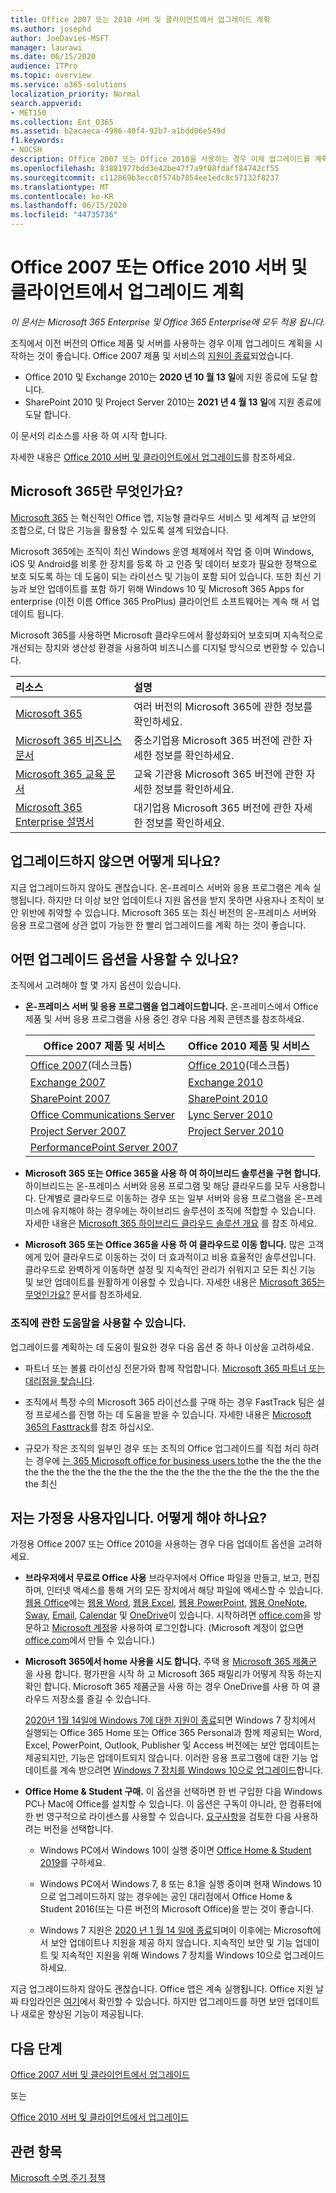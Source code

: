 ```yaml
---
title: Office 2007 또는 2010 서버 및 클라이언트에서 업그레이드 계획
ms.author: josephd
author: JoeDavies-MSFT
manager: laurawi
ms.date: 06/15/2020
audience: ITPro
ms.topic: overview
ms.service: o365-solutions
localization_priority: Normal
search.appverid:
- MET150
ms.collection: Ent_O365
ms.assetid: b2acaeca-4986-40f4-92b7-a1bdd06e549d
f1.keywords:
- NOCSH
description: Office 2007 또는 Office 2010을 사용하는 경우 이제 업그레이드를 계획해야 합니다. 오래되고, 지원되지 않는 앱과 서버로 인해 불편해하지 마세요. 계획을 시작하려면 다음 리소스를 사용하세요.
ms.openlocfilehash: 83881977bdd3e42be47f7a9f08fdaff84742cf55
ms.sourcegitcommit: c112869b3ecc0f574b7054ee1edc8c57132f8237
ms.translationtype: MT
ms.contentlocale: ko-KR
ms.lasthandoff: 06/15/2020
ms.locfileid: "44735736"
---
```

# <a name="plan-your-upgrade-from-office-2007-or-office-2010-servers-and-clients"></a>Office 2007 또는 Office 2010 서버 및 클라이언트에서 업그레이드 계획

*이 문서는 Microsoft 365 Enterprise 및 Office 365 Enterprise에 모두 적용 됩니다.*

조직에서 이전 버전의 Office 제품 및 서버를 사용하는 경우 이제 업그레이드 계획을 시작하는 것이 좋습니다. Office 2007 제품 및 서비스의 [지원이 종료](upgrade-from-office-2007-servers-and-products.md)되었습니다. 

- Office 2010 및 Exchange 2010는 **2020 년 10 월 13 일**에 지원 종료에 도달 합니다. 
- SharePoint 2010 및 Project Server 2010는 **2021 년 4 월 13 일**에 지원 종료에 도달 합니다. 

이 문서의 리소스를 사용 하 여 시작 합니다.

자세한 내용은 [Office 2010 서버 및 클라이언트에서 업그레이드](upgrade-from-office-2010-servers-and-products.md)를 참조하세요.

## <a name="what-is-microsoft-365"></a>Microsoft 365란 무엇인가요?

[Microsoft 365](https://www.microsoft.com/microsoft-365) 는 혁신적인 Office 앱, 지능형 클라우드 서비스 및 세계적 급 보안의 조합으로, 더 많은 기능을 활용할 수 있도록 설계 되었습니다.

Microsoft 365에는 조직이 최신 Windows 운영 체제에서 작업 중 이며 Windows, iOS 및 Android를 비롯 한 장치를 등록 하 고 인증 및 데이터 보호가 필요한 정책으로 보호 되도록 하는 데 도움이 되는 라이선스 및 기능이 포함 되어 있습니다. 또한 최신 기능과 보안 업데이트를 포함 하기 위해 Windows 10 및 Microsoft 365 Apps for enterprise (이전 이름 Office 365 ProPlus) 클라이언트 소프트웨어는 계속 해 서 업데이트 됩니다.
  
Microsoft 365를 사용하면 Microsoft 클라우드에서 활성화되어 보호되며 지속적으로 개선되는 장치와 생산성 환경을 사용하여 비즈니스를 디지털 방식으로 변환할 수 있습니다.
  
|**리소스**|**설명**|
|:-----|:-----|
|[Microsoft 365](https://www.microsoft.com/microsoft-365) <br/> |여러 버전의 Microsoft 365에 관한 정보를 확인하세요.  <br/> |
|[Microsoft 365 비즈니스 문서](https://docs.microsoft.com/microsoft-365/business/) <br/> |중소기업용 Microsoft 365 버전에 관한 자세한 정보를 확인하세요.  <br/> |
|[Microsoft 365 교육 문서](https://docs.microsoft.com/microsoft-365/education/) <br/> |교육 기관용 Microsoft 365 버전에 관한 자세한 정보를 확인하세요.  <br/> |
|[Microsoft 365 Enterprise 설명서](https://docs.microsoft.com/microsoft-365/enterprise/) <br/> |대기업용 Microsoft 365 버전에 관한 자세한 정보를 확인하세요.  <br/> |

## <a name="what-happens-if-i-dont-upgrade"></a>업그레이드하지 않으면 어떻게 되나요?

지금 업그레이드하지 않아도 괜찮습니다. 온-프레미스 서버와 응용 프로그램은 계속 실행됩니다. 하지만 더 이상 보안 업데이트나 지원 옵션을 받지 못하면 사용자나 조직이 보안 위반에 취약할 수 있습니다. Microsoft 365 또는 최신 버전의 온-프레미스 서버와 응용 프로그램에 상관 없이 가능한 한 빨리 업그레이드를 계획 하는 것이 좋습니다.

## <a name="what-upgrade-options-are-available"></a>어떤 업그레이드 옵션을 사용할 수 있나요?      

조직에서 고려해야 할 몇 가지 옵션이 있습니다.

- **온-프레미스 서버 및 응용 프로그램을 업그레이드합니다.** 온-프레미스에서 Office 제품 및 서버 응용 프로그램을 사용 중인 경우 다음 계획 콘텐츠를 참조하세요.<br/> 

    
    |Office 2007 제품 및 서비스  |Office 2010 제품 및 서비스  |
    |---------|---------|
    |[Office 2007](https://docs.microsoft.com/DeployOffice/office-2007-end-support-roadmap)(데스크톱) | [Office 2010](https://docs.microsoft.com/DeployOffice/office-2010-end-support-roadmap)(데스크톱) |
    |[Exchange 2007](exchange-2007-end-of-support.md) |[Exchange 2010](exchange-2010-end-of-support.md) |
    |[SharePoint 2007](sharepoint-2007-end-of-support.md) |[SharePoint 2010](upgrade-from-sharepoint-2010.md) |
    |[Office Communications Server](https://docs.microsoft.com/skypeforbusiness/plan-your-deployment/upgrade) |[Lync Server 2010](https://docs.microsoft.com/skypeforbusiness/plan-your-deployment/upgrade) |
    |[Project Server 2007](project-server-2007-end-of-support.md) |[Project Server 2010](project-server-2010-end-of-support.md) |
    |[PerformancePoint Server 2007](pps-2007-end-of-support.md) | |
 
- **Microsoft 365 또는 Office 365을 사용 하 여 하이브리드 솔루션을 구현 합니다.** 하이브리드는 온-프레미스 서버와 응용 프로그램 및 해당 클라우드를 모두 사용합니다. 단계별로 클라우드로 이동하는 경우 또는 일부 서버와 응용 프로그램을 온-프레미스에 유지해야 하는 경우에는 하이브리드 솔루션이 조직에 적합할 수 있습니다. 자세한 내용은 [Microsoft 365 하이브리드 클라우드 솔루션 개요](hybrid-cloud-overview.md) 를 참조 하세요. 
    
- **Microsoft 365 또는 Office 365을 사용 하 여 클라우드로 이동 합니다.** 많은 고객에게 있어 클라우드로 이동하는 것이 더 효과적이고 비용 효율적인 솔루션입니다. 클라우드로 완벽하게 이동하면 설정 및 지속적인 관리가 쉬워지고 모든 최신 기능 및 보안 업데이트를 원활하게 이용할 수 있습니다. 자세한 내용은 [Microsoft 365는 무엇인가요?](#what-is-microsoft-365) 문서를 참조하세요.
    
### <a name="help-is-available-for-your-organization"></a>조직에 관한 도움말을 사용할 수 있습니다.

업그레이드를 계획하는 데 도움이 필요한 경우 다음 옵션 중 하나 이상을 고려하세요.

- 파트너 또는 볼륨 라이선싱 전문가와 함께 작업합니다. [Microsoft 365 파트너 또는 대리점을 찾습니다](https://support.office.com/article/b6c18a9b-2aed-4c84-9d75-af709160258c.aspx). 

- 조직에서 특정 수의 Microsoft 365 라이선스를 구매 하는 경우 FastTrack 팀은 설정 프로세스를 진행 하는 데 도움을 받을 수 있습니다. 자세한 내용은 [Microsoft 365의 Fasttrack](https://www.microsoft.com/fasttrack/microsoft-365)를 참조 하십시오.

- 규모가 작은 조직의 일부인 경우 또는 조직의 Office 업그레이드를 직접 처리 하려는 경우에 [는 365 Microsoft office for business users to](https://docs.microsoft.com/office365/admin/setup/upgrade-users-to-latest-office-client)the the the the the the the the the the the the the the the the the the the the the the the the the 최신 
  
## <a name="im-a-home-user-what-do-i-do"></a>저는 가정용 사용자입니다. 어떻게 해야 하나요?

가정용 Office 2007 또는 Office 2010을 사용하는 경우 다음 업데이트 옵션을 고려하세요.

- **브라우저에서 무료로 Office 사용** 브라우저에서 Office 파일을 만들고, 보고, 편집하며, 인터넷 액세스를 통해 거의 모든 장치에서 해당 파일에 액세스할 수 있습니다. [웹용 Office](https://products.office.com/office-online/documents-spreadsheets-presentations-office-online)에는 [웹용 Word](https://go.microsoft.com/fwlink/p/?linkid=746664), [웹용 Excel](https://go.microsoft.com/fwlink/p/?linkid=746665), [웹용 PowerPoint](https://go.microsoft.com/fwlink/p/?linkid=746666), [웹용 OneNote](https://go.microsoft.com/fwlink/p/?linkid=746674), [Sway](https://go.microsoft.com/fwlink/p/?linkid=746675), [Email](https://go.microsoft.com/fwlink/p/?linkid=746676), [Calendar](https://go.microsoft.com/fwlink/p/?linkid=746678) 및 [OneDrive](https://go.microsoft.com/fwlink/p/?linkid=746679)이 있습니다. 시작하려면 [office.com](https://office.com)을 방문하고 [Microsoft 계정](https://account.microsoft.com/account)을 사용하여 로그인합니다. (Microsoft 계정이 없으면 [office.com](https://office.com)에서 만들 수 있습니다.)

- **Microsoft 365에서 home 사용을 시도 합니다.** 주택 용 [Microsoft 365 제품군](https://www.microsoft.com/microsoft-365/p/microsoft-365-family/cfq7ttc0k5dm?rtc=2&activetab=pivot:overviewtab) 을 사용 합니다. 평가판을 시작 하 고 Microsoft 365 패밀리가 어떻게 작동 하는지 확인 합니다. Microsoft 365 제품군을 사용 하는 경우 OneDrive를 사용 하 여 클라우드 저장소를 즐길 수 있습니다.

   [2020년 1월 14일에 Windows 7에 대한 지원이 종료](https://www.microsoft.com/windowsforbusiness/end-of-windows-7-support)되면 Windows 7 장치에서 실행되는 Office 365 Home 또는 Office 365 Personal과 함께 제공되는 Word, Excel, PowerPoint, Outlook, Publisher 및 Access 버전에는 보안 업데이트는 제공되지만, 기능은 업데이트되지 않습니다. 이러한 응용 프로그램에 대한 기능 업데이트를 계속 받으려면 [Windows 7 장치를 Windows 10으로 업그레이드](https://support.microsoft.com/help/12435/windows-10-upgrade-faq)합니다.
    
- **Office Home &amp; Student 구매.** 이 옵션을 선택하면 한 번 구입한 다음 Windows PC나 Mac에 Office를 설치할 수 있습니다. 이 옵션은 구독이 아니라, 한 컴퓨터에 한 번 영구적으로 라이센스를 사용할 수 있습니다. [요구사항](https://office.com/systemrequirements)을 검토한 다음 사용하려는 버전을 선택합니다.

    - Windows PC에서 Windows 10이 실행 중이면 [Office Home & Student 2019](https://www.microsoft.com/p/office-home-student-2019/cfq7ttc0k7c8)를 구하세요.

    - Windows PC에서 Windows 7, 8 또는 8.1을 실행 중이며 현재 Windows 10으로 업그레이드하지 않는 경우에는 공인 대리점에서 Office Home & Student 2016(또는 다른 버전의 Microsoft Office)을 받는 것이 좋습니다.
     
     - Windows 7 지원은 [2020 년 1 월 14 일에 종료](https://www.microsoft.com/windowsforbusiness/end-of-windows-7-support)되며이 이후에는 Microsoft에서 보안 업데이트나 지원을 제공 하지 않습니다. 지속적인 보안 및 기능 업데이트 및 지속적인 지원을 위해 Windows 7 장치를 Windows 10으로 업그레이드하세요.

지금 업그레이드하지 않아도 괜찮습니다. Office 앱은 계속 실행됩니다. Office 지원 날짜 타임라인은 [여기](https://go.microsoft.com/fwlink/p/?linkid=2085724)에서 확인할 수 있습니다. 하지만 업그레이드를 하면 보안 업데이트나 새로운 향상된 기능이 제공됩니다.
   
## <a name="next-step"></a>다음 단계

[Office 2007 서버 및 클라이언트에서 업그레이드](upgrade-from-office-2007-servers-and-products.md)

또는

[Office 2010 서버 및 클라이언트에서 업그레이드](upgrade-from-office-2010-servers-and-products.md)
   
## <a name="related-topics"></a>관련 항목
  
[Microsoft 수명 주기 정책](https://go.microsoft.com/fwlink/?linkid=865200)
